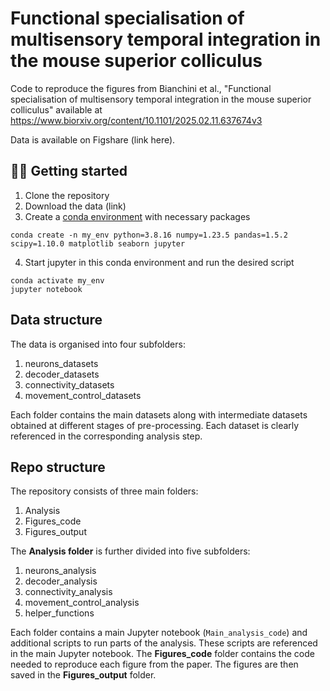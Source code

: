 # Functional specialisation of multisensory temporal integration in the mouse superior colliculus
Code to reproduce the figures from Bianchini et al., "Functional specialisation of multisensory temporal integration in the mouse superior colliculus" available at https://www.biorxiv.org/content/10.1101/2025.02.11.637674v3

Data is available on Figshare (link here).

## :woman_technologist: Getting started
1. Clone the repository
2. Download the data (link)
3. Create a [conda environment](https://docs.conda.io/projects/conda/en/stable/user-guide/getting-started.html) with necessary packages
```
conda create -n my_env python=3.8.16 numpy=1.23.5 pandas=1.5.2 scipy=1.10.0 matplotlib seaborn jupyter
```
4. Start jupyter in this conda environment and run the desired script
```
conda activate my_env
jupyter notebook
```
## Data structure

The data is organised into four subfolders: 
1. neurons_datasets
2. decoder_datasets
3. connectivity_datasets
4. movement_control_datasets

Each folder contains the main datasets along with intermediate datasets obtained at different stages of pre-processing. Each dataset is clearly referenced in the corresponding analysis step.

## Repo structure

The repository consists of three main folders:
1. Analysis
2. Figures_code
3. Figures_output

The **Analysis folder** is further divided into five subfolders:
1. neurons_analysis
2. decoder_analysis
3. connectivity_analysis
4. movement_control_analysis
5. helper_functions

Each folder contains a main Jupyter notebook (```Main_analysis_code```) and additional scripts to run parts of the analysis. These scripts are referenced in the main Jupyter notebook.
The **Figures_code** folder contains the code needed to reproduce each figure from the paper. The figures are then saved in the **Figures_output** folder.

